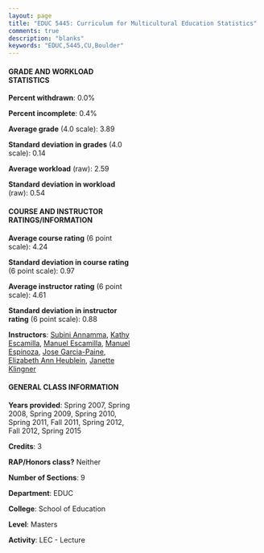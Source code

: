 ```yaml
---
layout: page
title: "EDUC 5445: Curriculum for Multicultural Education Statistics"
comments: true
description: "blanks"
keywords: "EDUC,5445,CU,Boulder"
---
```

<head>
<script src="https://ajax.googleapis.com/ajax/libs/jquery/2.1.3/jquery.min.js"></script>
<script src="https://dl.dropboxusercontent.com/s/pc42nxpaw1ea4o9/highcharts.js?dl=0"></script>
<!-- <script src="../assets/js/highcharts.js"></script> -->
<style type="text/css">@font-face {
	font-family: "Bebas Neue";
	src: url(https://www.filehosting.org/file/details/544349/BebasNeue Regular.otf) format("opentype");
	}
	h1.Bebas { 
		font-family: "Bebas Neue", Verdana, Tahoma;
	}
</style>
</head>
<body>
	<div id="container" style="float: right; width: 45%; height: 88%; margin-left: 2.5%; margin-right: 2.5%;"></div>
	<script language="JavaScript">
		$(document).ready(function() {
		var chart = {type: 'column'};
		var title = {text: 'Grade Distribution'};
		var xAxis = {categories: ['A','B','C','D','F'],crosshair: true};
		var yAxis = {min: 0,title: {text: 'Percentage'}};
		var tooltip = {headerFormat: '<center><b><span style="font-size:20px">{point.key}</span></b></center>',
		               pointFormat: '<td style="padding:0"><b>{point.y:.1f}%</b></td>',
		               footerFormat: '</table>',shared: true,useHTML: true};
		var plotOptions = {column: {pointPadding: 0.0,borderWidth: 0}};  
		var credits = {enabled: false};var series= [{name: 'Percent',data: [92.27,5.35,2.38,0.0,0.0,]}];
		var json = {};
		json.chart = chart;
		json.title = title;
		json.tooltip = tooltip;
		json.xAxis = xAxis;
		json.yAxis = yAxis;  
		json.series = series;
		json.plotOptions = plotOptions;  
		json.credits = credits;
		$('#container').highcharts(json);
	});
	</script>
</body>
			   
#### GRADE AND WORKLOAD STATISTICS

**Percent withdrawn**: 0.0%

**Percent incomplete**: 0.4%

**Average grade** (4.0 scale): 3.89

**Standard deviation in grades** (4.0 scale): 0.14

**Average workload** (raw): 2.59

**Standard deviation in workload** (raw): 0.54

#### COURSE AND INSTRUCTOR RATINGS/INFORMATION

**Average course rating** (6 point scale): 4.24

**Standard deviation in course rating** (6 point scale): 0.97

**Average instructor rating** (6 point scale): 4.61

**Standard deviation in instructor rating** (6 point scale): 0.88

**Instructors**: <a href='../../instructors/Subini_Annamma'>Subini Annamma</a>, <a href='../../instructors/Kathy_Escamilla'>Kathy Escamilla</a>, <a href='../../instructors/Manuel_Escamilla'>Manuel Escamilla</a>, <a href='../../instructors/Manuel_Espinoza'>Manuel Espinoza</a>, <a href='../../instructors/Jose_Garcia-Paine'>Jose Garcia-Paine</a>, <a href='../../instructors/Elizabeth_Ann_Heublein'>Elizabeth Ann Heublein</a>, <a href='../../instructors/Janette_Klingner'>Janette Klingner</a>

#### GENERAL CLASS INFORMATION

**Years provided**: Spring 2007, Spring 2008, Spring 2009, Spring 2010, Spring 2011, Fall 2011, Spring 2012, Fall 2012, Spring 2015

**Credits**: 3

**RAP/Honors class?** Neither

**Number of Sections**: 9

**Department**: EDUC

**College**: School of Education

**Level**: Masters

**Activity**: LEC - Lecture

